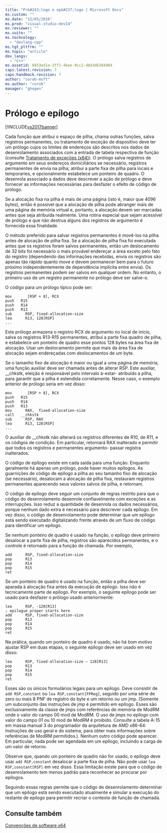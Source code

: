 ```yaml
---
title: "Pr&#243;logo e ep&#237;logo | Microsoft Docs"
ms.custom: ""
ms.date: "12/03/2016"
ms.prod: "visual-studio-dev14"
ms.reviewer: ""
ms.suite: ""
ms.technology: 
  - "devlang-cpp"
ms.tgt_pltfrm: ""
ms.topic: "article"
dev_langs: 
  - "C++"
ms.assetid: 0453ed1a-3ff1-4bee-9cc2-d6d3d6384984
caps.latest.revision: 7
caps.handback.revision: 7
author: "corob-msft"
ms.author: "corob"
manager: "ghogen"
---
```

# Pr&#243;logo e ep&#237;logo
[!INCLUDE[vs2017banner](../assembler/inline/includes/vs2017banner.md)]

Cada função que atribui o espaço de pilha, chama outras funções, salva registros permanentes, ou tratamento de exceção de dispositivo deve ter um prólogo cujos os limites de endereços são descritos nos dados de desenrolamento associados com a entrada de tabela respectiva de função \(consulte [Tratamento de exceções \(x64\)](../build/exception-handling-x64.md)\).  O prólogo salva registros de argumento em seus endereços domiciliários se necessário, registros permanentes de envia na pilha, atribui a parte fixa de pilha para locais e temporaries, e opcionalmente estabelece um ponteiro de quadro.  O desenrola associado a dados deve descrever a ação de prólogo e deve fornecer as informações necessárias para desfazer o efeito de código de prólogo.  
  
 Se a alocação fixa na pilha é mais de uma página \(isto é, maior que 4096 bytes\), então é possível que a alocação de pilha pode abranger mais de uma página de memória virtual e, portanto, a alocação devem ser marcadas antes que seja atribuída realmente.  Uma rotina especial que sejam acessível de prólogo e que não destrua alguns dos registros de argumento é fornecida essa finalidade.  
  
 O método preferido para salvar registros permanentes é movê\-los na pilha antes de alocação de pilha fixa.  Se a alocação de pilha fixa foi executada antes que os registros foram salvos permanentes, então um deslocamento de 32 bits foi necessário o mais provável endereçar a área exceto pelo fato do registro \(dependendo das informações recebidas, envia os registros são apenas tão rápido quanto move e devem permanecer bem para o futuro próximo independentemente de dependência implícita entre envia\).  Os registros permanentes podem ser salvos em qualquer ordem.  No entanto, o primeiro uso de um registro permanente no prólogo deve ser salve\-o.  
  
 O código para um prólogo típico pode ser:  
  
```  
mov       [RSP + 8], RCX  
push   R15  
push   R14  
push   R13  
sub      RSP, fixed-allocation-size  
lea      R13, 128[RSP]  
...  
```  
  
 Este prólogo armazena o registro RCX de argumento no local de início, salva os registros R13\-R15 permanentes, atribui a parte fixa quadro de pilha, e estabelece um ponteiro de quadro esse pontos 128 bytes na área fixa de alocação.  Usar um deslocamento permite que mais da área fixa de alocação sejam endereçadas com deslocamentos de um byte.  
  
 Se o tamanho fixo de alocação é maior ou igual a uma página de memória, uma função auxiliar deve ser chamada antes de alterar RSP.  Este auxiliar, \_\_chkstk, eleição é responsável pelo intervalo à\-estar\- atribuído a pilha, para garantir que a pilha é estendida corretamente.  Nesse caso, o exemplo anterior de prólogo seria em vez disso:  
  
```  
mov       [RSP + 8], RCX  
push   R15  
push   R14  
push   R13  
mov      RAX,  fixed-allocation-size  
call   __chkstk  
sub      RSP, RAX  
lea      R13, 128[RSP]  
...  
```  
  
 O auxiliar de \_\_chkstk não alterará os registros diferentes de R10, de R11, e os códigos de condição.  Em particular, retornará RAX inalterado e permitir que todos os registros e permanentes argumento\- passar registra inalterados.  
  
 O código de epílogo existe em cada saída para uma função.  Enquanto geralmente há apenas um prólogo, pode haver muitos epílogos.  As guarnições de código de epílogo a pilha ao seu tamanho fixo de alocação \(se necessário\), desalocam a alocação de pilha fixa, restauram registros permanentes aparecendo seus valores salvos de pilha, e retornam.  
  
 O código de epílogo deve seguir um conjunto de regras restrito para que o código do desenrolamento desenrole confiavelmente com exceções e as interrupções.  Isso reduz a quantidade de desenrola os dados necessários, porque nenhum dado extra é necessário para descrever cada epílogo.  Em vez disso, o código de desenrolamento pode determinar que um epílogo está sendo executado digitalizando frente através de um fluxo de código para identificar um epílogo.  
  
 Se nenhum ponteiro de quadro é usado na função, o epílogo deve primeiro desalocar a parte fixa de pilha, registros são aparecidos permanentes, e o controle é retornado para a função de chamada.  Por exemplo,  
  
```  
add      RSP, fixed-allocation-size  
pop      R13  
pop      R14  
pop      R15  
ret  
```  
  
 Se um ponteiro de quadro é usado na função, então a pilha deve ser aparada à alocação fixa antes da execução de epílogo.  Isso não é tecnicamente parte de epílogo.  Por exemplo, o seguinte epílogo pode ser usado para desfazer o prólogo usado anteriormente:  
  
```  
lea      RSP, -128[R13]  
; epilogue proper starts here  
add      RSP, fixed-allocation-size  
pop      R13  
pop      R14  
pop      R15  
ret  
```  
  
 Na prática, quando um ponteiro de quadro é usado, não há bom motivo ajustar RSP em duas etapas, o seguinte epílogo deve ser usado em vez disso:  
  
```  
lea      RSP, fixed-allocation-size – 128[R13]  
pop      R13  
pop      R14  
pop      R15  
ret  
```  
  
 Esses são os únicos formulários legais para um epílogo.  Deve consistir de `add RSP,constant` ou `lea RSP,constant[FPReg]`, seguido por uma série de zero ou mais 8 PNF de registro do byte e um retorno ou um jmp.  \(Somente um subconjunto das instruções de jmp é permitido em epílogo.  Esses são exclusivamente da classe de jmps com referências de memória de ModRM onde o valor do campo 00 mod de ModRM.  O uso de jmps no epílogo com valor do campo 01 ou 10 mod de ModRM é proibido.  Consulte a tabela A\-15 em massa manual 3 do programador da arquitetura de AMD x86\-64: Instruções de uso geral e do sistema, para obter mais informações sobre referências de ModRM permitidos.\).  Nenhum outro código pode aparecer.  Em particular, nada pode ser agendada em um epílogo, incluindo a carga de um valor de retorno.  
  
 Observe que, quando um ponteiro de quadro não for usado, o epílogo deve usar `add RSP,constant` desalocar a parte fixa de pilha.  Não pode usar `lea RSP,constant[RSP]` em vez disso.  Essa limitação existe para que o código de desenrolamento tem menos padrão para reconhecer ao procurar por epílogos.  
  
 Seguindo essas regras permite que o código de desenrolamento determinar que um epílogo está sendo executado atualmente e simular a execução do restante de epílogo para permitir recriar o contexto de função de chamada.  
  
## Consulte também  
 [Convenções de software x64](../build/x64-software-conventions.md)